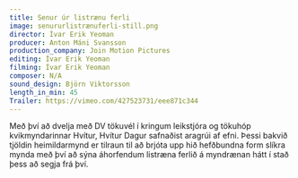 ```yaml
---
title: Senur úr listrænu ferli
image: senururlistrænuferli-still.png
director: Ívar Erik Yeoman
producer: Anton Máni Svansson
production_company: Join Motion Pictures
editing: Ívar Erik Yeoman
filming: Ívar Erik Yeoman
composer: N/A
sound_design: Björn Viktorsson
length_in_min: 45
Trailer: https://vimeo.com/427523731/eee871c344
---
```

Með því að dvelja með DV tökuvél í kringum leikstjóra og tökuhóp kvikmyndarinnar Hvítur, Hvítur Dagur safnaðist aragrúi af efni. Þessi bakvið tjöldin heimildarmynd er tilraun til að brjóta upp hið hefðbundna form slíkra mynda með því að sýna áhorfendum listræna ferlið á myndrænan hátt í stað þess að segja frá því.